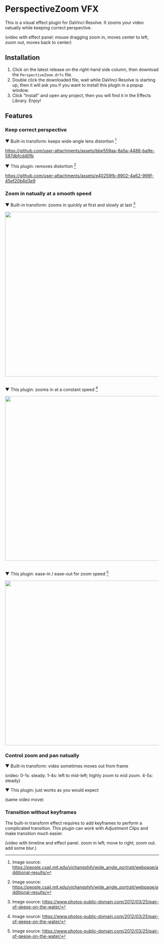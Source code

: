 # PerspectiveZoom VFX

This is a visual effect plugin for DaVinci Resolve. It zooms your video natually
while keeping correct perspective.

(video with effect panel: mouse dragging zoom in, moves center to left, zoom
out, moves back to center)

## Installation

1. Click on the latest release on the right-hand side column, then download the
   `PerspectiveZoom.drfx` file.
2. Double click the downloaded file, wait while DaVinci Resolve is starting up,
   then it will ask you if you want to install this plugin in a popup window.
3. Click “Install” and open any project, then you will find it in the Effects
   Library. Enjoy!

## Features

### Keep correct perspective

▼ Built-in transform: keeps wide-angle lens distortion [^persp]

https://github.com/user-attachments/assets/bbe559aa-8a5a-4488-ba9e-587dbfcdd0fb

▼ This plugin: removes distortion [^persp]

https://github.com/user-attachments/assets/e40259fb-8902-4a62-999f-45ef20b6d3e9

### Zoom in natually at a smooth speed

▼ Built-in transform: zooms in quickly at first and slowly at last [^zoom]

<img width="540" src="https://github.com/user-attachments/assets/406fd284-ff9d-4db1-a6bf-873edc5c2da2">

\
▼ This plugin: zooms in at a constant speed [^zoom]

<img width="540" src="https://github.com/user-attachments/assets/e98083e1-baf7-4dcb-a14a-6c170bd28998">

\
▼ This plugin: ease-in / ease-out for zoom speed [^zoom]

<img width="540" src="https://github.com/user-attachments/assets/e7e7dfe0-c587-44ee-a1b0-24fcd36b086c">

### Control zoom and pan natually

▼ Built-in transform: video sometimes moves out from frame

(video: 0-1s: steady.
1-4s: left to mid-left; highly zoom to mid zoom.
4-5s: steady)

▼ This plugin: just works as you would expect

(same video move)

### Transition without keyframes

The built-in transform effect requires to add keyframes to perform a complicated
transition. This plugin can work with _Adjustment Clips_ and make transition
much easier.

(video with timeline and effect panel.
zoom in left; move to right; zoom out.
add some blur.)


[^persp]: Image source: https://people.csail.mit.edu/yichangshih/wide_angle_portrait/webpage/additional-results/

[^zoom]: Image source: https://www.photos-public-domain.com/2012/03/25/pair-of-geese-on-the-water/
